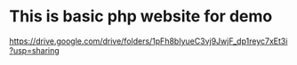 # This is basic php website for demo
https://drive.google.com/drive/folders/1pFh8bIyueC3vj9JwjF_dp1reyc7xEt3i?usp=sharing
